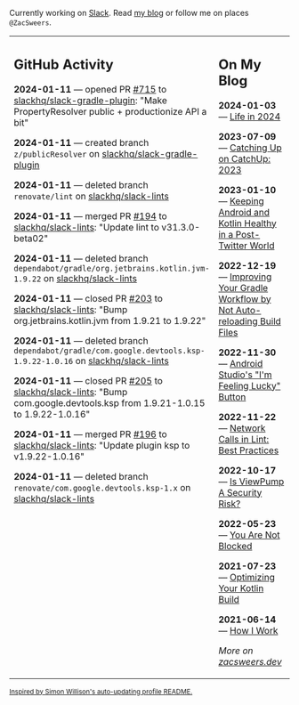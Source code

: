 Currently working on [Slack](https://slack.com/). Read [my blog](https://zacsweers.dev/) or follow me on places `@ZacSweers`.

<table><tr><td valign="top" width="60%">

## GitHub Activity
<!-- githubActivity starts -->
**2024-01-11** — opened PR [#715](https://github.com/slackhq/slack-gradle-plugin/pull/715) to [slackhq/slack-gradle-plugin](https://github.com/slackhq/slack-gradle-plugin): "Make PropertyResolver public + productionize API a bit"

**2024-01-11** — created branch `z/publicResolver` on [slackhq/slack-gradle-plugin](https://github.com/slackhq/slack-gradle-plugin)

**2024-01-11** — deleted branch `renovate/lint` on [slackhq/slack-lints](https://github.com/slackhq/slack-lints)

**2024-01-11** — merged PR [#194](https://github.com/slackhq/slack-lints/pull/194) to [slackhq/slack-lints](https://github.com/slackhq/slack-lints): "Update lint to v31.3.0-beta02"

**2024-01-11** — deleted branch `dependabot/gradle/org.jetbrains.kotlin.jvm-1.9.22` on [slackhq/slack-lints](https://github.com/slackhq/slack-lints)

**2024-01-11** — closed PR [#203](https://github.com/slackhq/slack-lints/pull/203) to [slackhq/slack-lints](https://github.com/slackhq/slack-lints): "Bump org.jetbrains.kotlin.jvm from 1.9.21 to 1.9.22"

**2024-01-11** — deleted branch `dependabot/gradle/com.google.devtools.ksp-1.9.22-1.0.16` on [slackhq/slack-lints](https://github.com/slackhq/slack-lints)

**2024-01-11** — closed PR [#205](https://github.com/slackhq/slack-lints/pull/205) to [slackhq/slack-lints](https://github.com/slackhq/slack-lints): "Bump com.google.devtools.ksp from 1.9.21-1.0.15 to 1.9.22-1.0.16"

**2024-01-11** — merged PR [#196](https://github.com/slackhq/slack-lints/pull/196) to [slackhq/slack-lints](https://github.com/slackhq/slack-lints): "Update plugin ksp to v1.9.22-1.0.16"

**2024-01-11** — deleted branch `renovate/com.google.devtools.ksp-1.x` on [slackhq/slack-lints](https://github.com/slackhq/slack-lints)
<!-- githubActivity ends -->
</td><td valign="top" width="40%">

## On My Blog
<!-- blog starts -->
**2024-01-03** — [Life in 2024](https://www.zacsweers.dev/life-in-2024/)

**2023-07-09** — [Catching Up on CatchUp: 2023](https://www.zacsweers.dev/catching-up-on-catchup-2023/)

**2023-01-10** — [Keeping Android and Kotlin Healthy in a Post-Twitter World](https://www.zacsweers.dev/keeping-android-healthy/)

**2022-12-19** — [Improving Your Gradle Workflow by Not Auto-reloading Build Files](https://www.zacsweers.dev/improving-your-workflow-by-not-auto-reloading-build-files/)

**2022-11-30** — [Android Studio's "I'm Feeling Lucky" Button](https://www.zacsweers.dev/android-studios-im-feeling-lucky-button/)

**2022-11-22** — [Network Calls in Lint: Best Practices](https://www.zacsweers.dev/network-calls-in-lint-best-practices/)

**2022-10-17** — [Is ViewPump A Security Risk?](https://www.zacsweers.dev/is-viewpump-a-security-risk/)

**2022-05-23** — [You Are Not Blocked](https://www.zacsweers.dev/you-are-not-blocked/)

**2021-07-23** — [Optimizing Your Kotlin Build](https://www.zacsweers.dev/optimizing-your-kotlin-build/)

**2021-06-14** — [How I Work](https://www.zacsweers.dev/how-i-work/)
<!-- blog ends -->
_More on [zacsweers.dev](https://zacsweers.dev/)_
</td></tr></table>

<sub><a href="https://simonwillison.net/2020/Jul/10/self-updating-profile-readme/">Inspired by Simon Willison's auto-updating profile README.</a></sub>